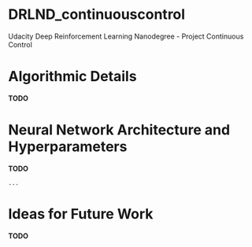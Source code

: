# DRLND_continuouscontrol
Udacity Deep Reinforcement Learning Nanodegree - Project Continuous Control

# Algorithmic Details

**TODO**

# Neural Network Architecture and Hyperparameters

**TODO**

```
...
```

# Ideas for Future Work

**TODO**
